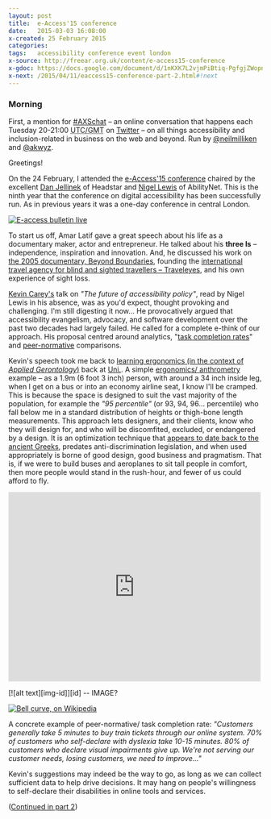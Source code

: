 ```yaml
---
layout: post
title:  e-Access'15 conference
date:   2015-03-03 16:08:00
x-created: 25 February 2015
categories:
tags:   accessibility conference event london
x-source: http://freear.org.uk/content/e-access15-conference
x-gdoc: https://docs.google.com/document/d/1nKXK7L2vjmPiBtiq-PgfgjZWopnr7RdNW451R7GvUAY/#
x-next: /2015/04/11/eaccess15-conference-part-2.html#!next
---
```

[NEXT]: /2015/04/11/eaccess15-conference-part-2.html#!next


### Morning

First, a mention for [#AXSchat](https://twitter.com/search?q=%23AXSChat&src=tyah)
– an online conversation that happens each
Tuesday 20-21:00 <abbr title="Greenwich Mean Time">UTC/GMT</abbr> on
[Twitter](https://twitter.com/AXSChat) – on all things accessibility and inclusion-related
in business on the web and beyond. Run by [@neilmilliken](https://twitter.com/neilmilliken)
and [@akwyz](https://twitter.com/akwyz).

Greetings!

On the 24 February, I attended the [e-Access'15 conference](http://headstar.com/eaccess14/)
chaired by the excellent [Dan Jellinek](https://twitter.com/danjellinek1) of Headstar
and [Nigel Lewis](https://uk.linkedin.com/pub/nigel-lewis/4/70a/66b) of AbilityNet.
This is the ninth year that the conference on digital accessibility has been
successfully run. As in previous years it was a one-day conference in central London.

[![E-access bulletin live][eab-img]][eab-live]

To start us off, Amar Latif gave a great speech about his life as a documentary
maker, actor and entrepreneur. He talked about his __three Is__ –  independence,
inspiration and innovation. And, he discussed his work on
[the 2005 documentary, Beyond Boundaries](http://youtu.be/Mz4BtbQEoLo), founding the
[international travel agency for blind and sighted travellers – Traveleyes](http://traveleyes-international.com),
and his own experience of sight loss.

[Kevin Carey's](http://humanity.org.uk/who-we-are/kevin-carey) talk on
_"The future of accessibility policy"_, read by Nigel Lewis in his absence,
was as you'd expect, thought provoking and challenging. I'm still digesting it now…
He provocatively argued that accessibility evangelism, advocacy, and software
development over the past two decades had largely failed. He called for a complete
e-think of our approach. His proposal centred around analytics,
"[task completion rates][]" and [peer-normative][] comparisons.

Kevin's speech took me back to [learning ergonomics (in the context of _Applied Gerontology_)][archive-uob]
back at [Uni.][]. A simple [ergonomics/ anthrometry](http://openerg.com/ergonomics/anthropometry.html)
example – as a 1.9m (6 foot 3 inch) person, with around a 34 inch inside leg,
when I get on a bus or into an economy airline seat, I know I'll be cramped.
This is because the space is designed to suit the vast majority of the population,
for example the _"95 percentile"_ (or 93, 94, 96... percentile) who fall below me
in a standard distribution of heights or thigh-bone length measurements.
This approach lets designers, and their clients, know who they will design for,
and who will be discomfited, excluded, or endangered by a design.
It is an optimization technique that [appears to date back to the ancient Greeks][ergo-wiki],
predates anti-discrimination legislation, and when used appropriately is borne
of good design, good business and pragmatism. That is, if we were to build buses
and aeroplanes to sit tall people in comfort, then more people would stand in the
rush-hour, and fewer of us could afford to fly.

<iframe aria-label="Anthropometry example, on Flickr" src="https://www.flickr.com/photos/fdctsevilla/5039011360/in/photolist-uNDNY-98m6Q6-64w7dp-nyTe1d-nAW6sC-nAD2vR-njrenp-njrm9E-8Fhfwd-5H8iHE-4usRj4-avph7t/player/" width="500" height="376" frameborder="0" allowfullscreen></iframe>

[![alt text][img-id]][id] -- IMAGE?

[![Bell curve, on Wikipedia][bell-img]][bell-wiki]

A concrete example of peer-normative/ task completion rate:
_"Customers generally take 5 minutes to buy train tickets through our online system. 70% of customers who self-declare with dyslexia take 10-15 minutes. 80% of customers who declare visual impairments give up. We're not serving our customer needs, losing customers, we need to improve..."_

Kevin's suggestions may indeed be the way to go, as long as we can collect sufficient data to help drive decisions. It may hang on people's willingness to self-declare their disabilities in online tools and services.


([Continued in part 2][NEXT])


[Uni.]: http://www.bham.ac.uk "University of Birmingham"

[peer-normative]: http://google.co.uk/search?q='peer+normative'
[task completion rates]: http://google.co.uk/search?q=task+completion+rate
[archive-uob]: https://web.archive.org/web/20040323075517/http://www.gerontology.bham.ac.uk/
[bell-img]: http://upload.wikimedia.org/wikipedia/commons/thumb/8/8c/Standard_deviation_diagram.svg/400px-Standard_deviation_diagram.svg.png
[bell-wiki]: http://en.wikipedia.org/wiki/Standard_deviation
[ergo-wiki]: http://en.wikipedia.org/wiki/Human_factors_and_ergonomics
[amm]: http://technologytaskforce.org/accessible-technology-charter/accessibility-maturity-model/
[eab-img-x]: http://headstar.com/eaccess13/images/furniture/e-access-logo.png
[eab-img]: http://www.headstar.com/eaccess13/images/logos/EAB-logo.png
[eab-live]: http://www.headstar.com/eablive/


[End]: end
